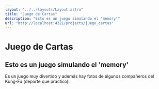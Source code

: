 ```yaml
---
layout: "../../layouts/Layout.astro"
title: "Juego de Cartas"
description: "Esto es un juego simulando el 'memory'"
url: "http://localhost:4321/projects/juego_cartas"
---
```


# Juego de Cartas
## Esto es un juego simulando el 'memory'
Es un juego muy divertido y además hay fotos de algunos compañeros del Kung-Fu (deporte que practico).
